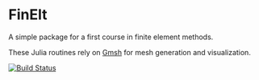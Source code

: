 FinElt
======

A simple package for a first course in finite element methods.

These Julia routines rely on [Gmsh][1] for mesh generation and
visualization.  

[1]: http://geuz.org/gmsh/

[![Build Status](https://travis-ci.org/billmclean/FinElt.jl.svg?branch=master)](https://travis-ci.org/billmclean/FinElt.jl)
